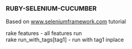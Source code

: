 <h3>RUBY-SELENIUM-CUCUMBER</h3>

Based on www.seleniumframework.com tutorial

rake features - all features run</br>
rake run_with_tags[tag1] - run with tag1 inplace
